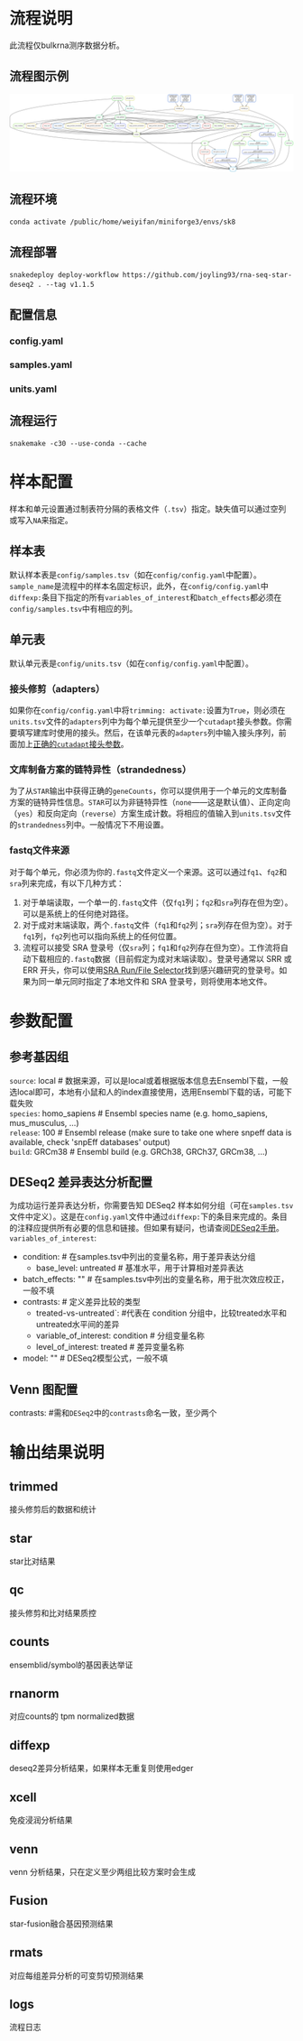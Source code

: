 # 流程说明
此流程仅bulkrna测序数据分析。

## 流程图示例
![流程图](./dag.svg "流程图示例")
## 流程环境
``conda activate /public/home/weiyifan/miniforge3/envs/sk8``
## 流程部署
``snakedeploy deploy-workflow https://github.com/joyling93/rna-seq-star-deseq2 . --tag v1.1.5``
## 配置信息
### config.yaml  
### samples.yaml  
### units.yaml  
## 流程运行
``snakemake -c30 --use-conda --cache``

# 样本配置  
样本和单元设置通过制表符分隔的表格文件（`.tsv`）指定。缺失值可以通过空列或写入`NA`来指定。

## 样本表

默认样本表是`config/samples.tsv`（如在`config/config.yaml`中配置）。`sample_name`是流程中的样本名固定标识，此外，在`config/config.yaml`中`diffexp:`条目下指定的所有`variables_of_interest`和`batch_effects`都必须在`config/samples.tsv`中有相应的列。
## 单元表  
默认单元表是`config/units.tsv`（如在`config/config.yaml`中配置）。

### 接头修剪（adapters）

如果你在`config/config.yaml`中将`trimming: activate:`设置为`True`，则必须在`units.tsv`文件的`adapters`列中为每个单元提供至少一个`cutadapt`接头参数。你需要填写建库时使用的接头。然后，在该单元表的`adapters`列中输入接头序列，前面加上[正确的`cutadapt`接头参数](https://cutadapt.readthedocs.io/en/stable/guide.html#adapter-types)。

### 文库制备方案的链特异性（strandedness）

为了从`STAR`输出中获得正确的`geneCounts`，你可以提供用于一个单元的文库制备方案的链特异性信息。`STAR`可以为非链特异性（`none`——这是默认值）、正向定向（`yes`）和反向定向（`reverse`）方案生成计数。将相应的值输入到`units.tsv`文件的`strandedness`列中。一般情况下不用设置。

### fastq文件来源

对于每个单元，你必须为你的`.fastq`文件定义一个来源。这可以通过`fq1`、`fq2`和`sra`列来完成，有以下几种方式：
1. 对于单端读取，一个单一的`.fastq`文件（仅`fq1`列；`fq2`和`sra`列存在但为空）。可以是系统上的任何绝对路径。
2. 对于成对末端读取，两个`.fastq`文件（`fq1`和`fq2`列；`sra`列存在但为空）。对于`fq1`列，`fq2`列也可以指向系统上的任何位置。
3. 流程可以接受 SRA 登录号（仅`sra`列；`fq1`和`fq2`列存在但为空）。工作流将自动下载相应的`.fastq`数据（目前假定为成对末端读取）。登录号通常以 SRR 或 ERR 开头，你可以使用[SRA Run/File Selector](https://trace.ncbi.nlm.nih.gov/Traces/study/)找到感兴趣研究的登录号。如果为同一单元同时指定了本地文件和 SRA 登录号，则将使用本地文件。 
  
# 参数配置
## 参考基因组
`source`: local # 数据来源，可以是local或着根据版本信息去Ensembl下载，一般选local即可，本地有小鼠和人的index直接使用，选用Ensembl下载的话，可能下载失败  
`species`: homo_sapiens  # Ensembl species name  (e.g. homo_sapiens, mus_musculus, ...)  
`release`: 100   # Ensembl release (make sure to take one where snpeff data is available, check 'snpEff databases' output)  
`build`: GRCm38 # Ensembl build (e.g. GRCh38, GRCh37, GRCm38, ...)  

## DESeq2 差异表达分析配置

为成功运行差异表达分析，你需要告知 DESeq2 样本如何分组（可在`samples.tsv`文件中定义）。这是在`config.yaml`文件中通过`diffexp:`下的条目来完成的。条目的注释应提供所有必要的信息和链接。但如果有疑问，也请查阅[DESeq2手册](https://www.bioconductor.org/packages/devel/bioc/vignettes/DESeq2/inst/doc/DESeq2.html)。  
`variables_of_interest`:   
  - condition: # 在samples.tsv中列出的变量名称，用于差异表达分组  
    - base_level: untreated # 基准水平，用于计算相对差异表达  
  - batch_effects: "" # 在samples.tsv中列出的变量名称，用于批次效应校正，一般不填  
  - contrasts: # 定义差异比较的类型  
    - treated-vs-untreated`: #代表在 condition 分组中，比较treated水平和untreated水平间的差异  
    - variable_of_interest: condition # 分组变量名称  
    - level_of_interest: treated  # 差异变量名称  
  - model: "" # DESeq2模型公式，一般不填

## Venn 图配置
contrasts: #需和`DESeq2`中的`contrasts`命名一致，至少两个

# 输出结果说明
## trimmed
接头修剪后的数据和统计
## star
star比对结果
## qc
接头修剪和比对结果质控
## counts
ensemblid/symbol的基因表达举证
## rnanorm
对应counts的 tpm normalized数据
## diffexp
deseq2差异分析结果，如果样本无重复则使用edger
## xcell
免疫浸润分析结果
## venn
venn 分析结果，只在定义至少两组比较方案时会生成
## Fusion
star-fusion融合基因预测结果
## rmats
对应每组差异分析的可变剪切预测结果
## logs
流程日志